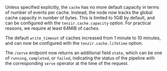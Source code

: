 Unless specified explicitly, the `cache` has no more default capacity in terms
of number of events per cache. Instead, the node now tracks the global cache
capacity in number of bytes. This is limited to 1GiB by default, and can be
configured with the `tenzir.cache.capacity` option. For practical reasons, we
require at least 64MiB of caches.

The default `write_timeout` of caches increased from 1 minute to 10 minutes, and
can now be configured with the `tenzir.cache.lifetime` option.

The `/serve` endpoint now returns an additional field `state`, which can be one
of `running`, `completed`, or `failed`, indicating the status of the pipeline
with the corresponding `serve` operator at the time of the request.
